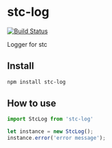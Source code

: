 # stc-log

[![Build Status](https://travis-ci.org/stcjs/stc-log.svg?branch=master)](https://travis-ci.org/stcjs/stc-log)

Logger for stc



## Install

```sh
npm install stc-log
```

## How to use

```js
import StcLog from 'stc-log'

let instance = new StcLog();
instance.error('error message');

```